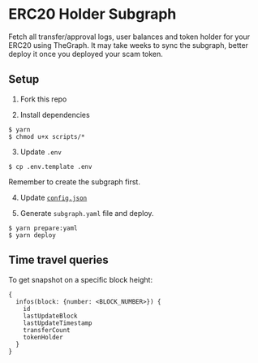 # ERC20 Holder Subgraph

Fetch all transfer/approval logs, user balances and token holder for your ERC20 using TheGraph. It may take weeks to
sync the subgraph, better deploy it once you deployed your scam token.

## Setup

1. Fork this repo

2. Install dependencies

```
$ yarn
$ chmod u+x scripts/*
```

3. Update `.env`

```
$ cp .env.template .env
```

Remember to create the subgraph first.

4. Update [`config.json`](./mustache/config.json)

5. Generate `subgraph.yaml` file and deploy.

```
$ yarn prepare:yaml
$ yarn deploy
```

## Time travel queries

To get snapshot on a specific block height:

```
{
  infos(block: {number: <BLOCK_NUMBER>}) {
    id
    lastUpdateBlock
    lastUpdateTimestamp
    transferCount
    tokenHolder
  }
}
```
